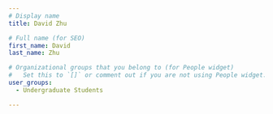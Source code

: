 ```yaml
---
# Display name
title: David Zhu

# Full name (for SEO)
first_name: David
last_name: Zhu

# Organizational groups that you belong to (for People widget)
#   Set this to `[]` or comment out if you are not using People widget.
user_groups:
  - Undergraduate Students

---
```

